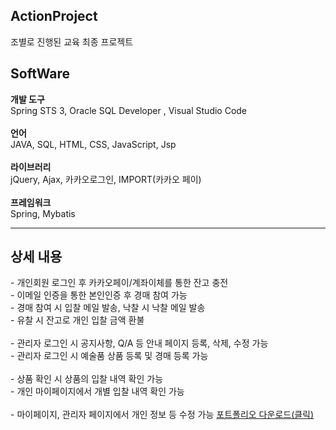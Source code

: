 <h2>ActionProject</h2>
조별로 진행된 교육 최종 프로젝트

<h2>SoftWare</h2>
<strong>개발 도구 </strong><br>
Spring STS 3, Oracle SQL Developer , Visual Studio Code<br>
<br>
<strong>언어</strong><br>
JAVA, SQL, HTML, CSS, JavaScript, Jsp<br>
<br>
<strong>라이브러리</strong><br>
jQuery, Ajax, 카카오로그인, IMPORT(카카오 페이)<br>
<br>
<strong>프레임워크</strong><br>
Spring, Mybatis

<hr>

<h2>상세 내용</h2>
- 개인회원 로그인 후 카카오페이/계좌이체를 통한 잔고 충전 <br>
- 이메일 인증을 통한 본인인증 후 경매 참여 가능<br>
- 경매 참여 시 입찰 메일 발송, 낙찰 시 낙찰 메일 발송<br>
- 유찰 시 잔고로 개인 입찰 금액 환불<br>
<br>
- 관리자 로그인 시 공지사항, Q/A 등 안내 페이지 등록, 삭제, 수정 가능<br>
- 관리자 로그인 시 예술품 상품 등록 및 경매 등록 가능<br>
<br>
- 상품 확인 시 상품의 입찰 내역 확인 가능<br>
- 개인 마이페이지에서 개별 입찰 내역 확인 가능<br>
<br>
- 마이페이지, 관리자 페이지에서 개인 정보 등 수정 가능
<a href="https://docs.google.com/presentation/d/1AcbUpWNkVC6qHo-LMBmNhFS-5xrSnnh3/edit?usp=drive_link&ouid=112319123635239821333&rtpof=true&sd=true">포트폴리오 다운로드(클릭)</a>
